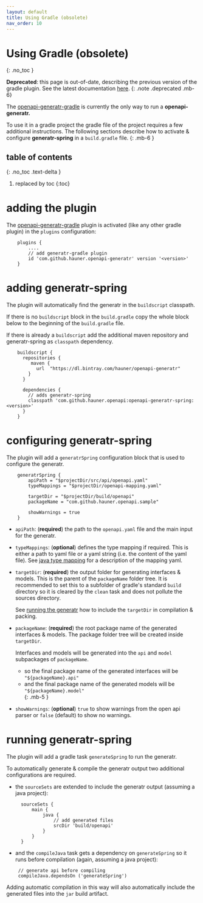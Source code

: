 ```yaml
---
layout: default
title: Using Gradle (obsolete)
nav_order: 10
---
```


# Using Gradle (obsolete)
{: .no_toc }

**Deprecated**: this page is out-of-date, describing the previous version of the gradle plugin. See the latest
documentation [here][docs-gradle].
{: .note .deprecated .mb-6}

The [openapi-generatr-gradle][generatr-gradle] is currently the only way to run a **openapi-generatr.** 

To use it in a gradle project the gradle file of the project requires a few additional instructions.
The following sections describe how to activate & configure **generatr-spring** in a `build.gradle` file. 
{: .mb-6 }

## table of contents
{: .no_toc .text-delta }

1. replaced by toc
{:toc}


# adding the plugin

The [openapi-generatr-gradle][generatr-gradle] plugin is activated (like any other gradle plugin) in the `plugins`
configuration: 

        plugins {
            ....
            // add generatr-gradle plugin
            id 'com.github.hauner.openapi-generatr' version '<version>'
        }
        
# adding generatr-spring

The plugin will automatically find the generatr in the `buildscript` classpath.
 
If there is no `buildscript` block in the `build.gradle` copy the whole block below to the beginning of the
`build.gradle` file.

If there is already a `buildscript` add the additional maven repository and generatr-spring as `classpath`
dependency.

        buildscript {
          repositories {
             maven {
               url  "https://dl.bintray.com/hauner/openapi-generatr"
            }
          }
          
          dependencies {
            // adds generatr-spring
            classpath 'com.github.hauner.openapi:openapi-generatr-spring:<version>'
          }
        }


# configuring generatr-spring

The plugin will add a `generatrSpring` configuration block that is used to configure the generatr.

        generatrSpring {
            apiPath = "$projectDir/src/api/openapi.yaml"
            typeMappings = "$projectDir/openapi-mapping.yaml"

            targetDir = "$projectDir/build/openapi"
            packageName = "com.github.hauner.openapi.sample"
    
            showWarnings = true
        }
        
        
- `apiPath`: (**required**) the path to the `openapi.yaml` file and the main input for the generatr.

- `typeMappings`: (**optional**) defines the type mapping if required. This is either a path to yaml
 file or a yaml string (i.e. the content of the yaml file). See [java type mapping][docs-mapping] for a
 description of the mapping yaml.

- `targetDir`: (**required**) the output folder for generating interfaces & models. This is the parent
 of the `packageName` folder tree. It is recommended to set this to a subfolder of gradle's standard `build`
directory so it is cleared by the `clean` task and does not pollute the sources directory.
 
  See [running the generatr][docs-running] how to include the `targetDir` in compilation & packing.  

- `packageName`: (**required**) the root package name of the generated interfaces & models. The package folder
 tree will be created inside `targetDir`. 
 
  Interfaces and models will be generated into the `api` and `model` subpackages of `packageName`.

  - so the final package name of the generated interfaces will be `"${packageName}.api"`  
  - and the final package name of the generated models will be `"${packageName}.model"`  
{: .mb-5 }

- `showWarnings`: (**optional**) `true` to show warnings from the open api parser or `false` (default) to
 show no warnings.


# running generatr-spring

The plugin will add a gradle task `generateSpring` to run the generatr. 

To automatically generate & compile the generatr output two additional configurations are required.

- the `sourceSets` are extended to include the generatr output (assuming a java project):

        sourceSets {
            main {
                java {
                    // add generated files
                    srcDir 'build/openapi'
                }
            }
        }
 
 
 - and the `compileJava` task gets a dependency on `generateSpring` so it runs before compilation (again,
  assuming a java project):  

        // generate api before compiling
        compileJava.dependsOn ('generateSpring')

Adding automatic compilation in this way will also automatically include the generated files into the
`jar` build artifact. 


[generatr-gradle]: https://github.com/hauner/openapi-generatr-gradle
[docs-mapping]: /openapi-generatr-spring/mapping/
[docs-gradle]: /openapi-generatr-spring/gradle.html
[docs-running]: #running-generatr-spring
